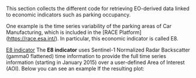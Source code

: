 This section collects the different code for retrieving EO-derived data linked to economic indicators such as parking occupancy.

One example is the time series variability of the parking areas of Car Manufacturing, which is included in the [RACE Platform] (https://race.esa.int/). In particular, this economic indicator is called E8.

[E8 indicator](E8/README.md)
The **E8 indicator** uses Sentinel-1 Normalized Radar Backscatter (gamma0 flattened) time information to provide the full time series information (starting in January 2015) over a user-defined Area of Interest (AOI).
Below you can see an example lf the resulting plot:
